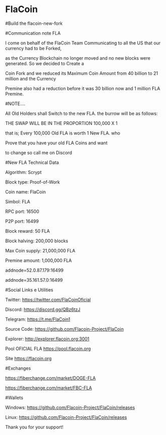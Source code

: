 # FlaCoin

#Build the flacoin-new-fork



#Communication note FLA




I come on behalf of the FlaCoin Team Communicating to all the US that our currency had to be Forked,
 
as the Currency Blockchain no longer moved and no new blocks were generated. So we decided to Create a

Coin Fork and we reduced its Maximum Coin Amount from 40 billion to 21 million and the Currency

Premine also had a reduction before it was 30 billion now and 1 million FLA Premine.



#NOTE....





All Old Holders shall Switch to the new FLA. the burrow will be as follows:

THE SWAP WILL BE IN THE PROPORTION 100,000 X 1

that is; Every 100,000 Old FLA is worth 1 New FLA. who

Prove that you have your old FLA Coins and want

to change so call me on Discord




#New FLA Technical Data







Algorithm: Scrypt

Block type: Proof-of-Work

Coin name: FlaCoin

Simbol: FLA

RPC port: 16500

P2P port: 16499

Block reward: 50 FLA

Block halving: 200,000 blocks

Max Coin supply: 21,000,000 FLA

Premine amount: 1,000,000 FLA

addnode=52.0.87.179:16499

addnode=35.161.57.0:16499






#Social Links e Utilities



Twitter: https://twitter.com/FlaCoinOficial

Discord: https://discord.gg/QBz6tzJ

Telegram: https://t.me/FlaCoin1

Source Code: https://github.com/Flacoin-Project/FlaCoin

Explorer: http://explorer.flacoin.org:3001

Pool OFICIAL FLA https://pool.flacoin.org

 Site https://flacoin.org






#Exchanges


https://fiberchange.com/market/DOGE-FLA

https://fiberchange.com/market/FBC-FLA




#Wallets




Windows: https://github.com/Flacoin-Project/FlaCoin/releases


Linux: https://github.com/Flacoin-Project/FlaCoin/releases


Thank you for your support!

